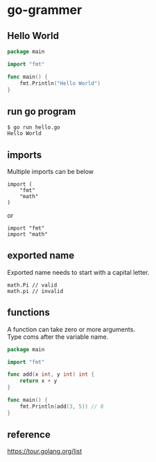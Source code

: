 # go-grammer

## Hello World

```hello.go
package main

import "fmt"

func main() {
    fmt.Println("Hello World")
}
```

## run go program

```terminal
$ go run hello.go
Hello World
```

## imports

Multiple imports can be below

```:sample multiple imports A
import (
    "fmt"
    "math"
)
```

or

```:sample multiple imports B
import "fmt"
import "math"
```

## exported name

Exported name needs to start with a capital letter.

```:exported name example
math.Pi // valid
math.pi // invalid
```

## functions

A function can take zero or more arguments.  
Type coms after the variable name.  

```functions_1.go
package main

import "fmt"

func add(x int, y int) int {
    return x + y
}

func main() {
    fmt.Println(add(3, 5)) // 8
}
```

## reference

<https://tour.golang.org/list>
